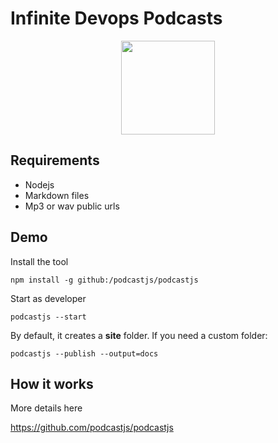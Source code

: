 # Infinite Devops Podcasts

<p align="center">
  <img src="https://github.com/infinite-devops/infinite-devops.github.io/assets/3322836/92171c9d-b8bf-4a04-b99a-760e3fd0adde" width=150>  
</p>

## Requirements

- Nodejs
- Markdown files
- Mp3 or wav public urls

## Demo

Install the tool

```
npm install -g github:/podcastjs/podcastjs
```

Start as developer

```
podcastjs --start
```

By default, it creates a **site** folder. If you need a custom folder:

```
podcastjs --publish --output=docs
```

## How it works

More details here

https://github.com/podcastjs/podcastjs
